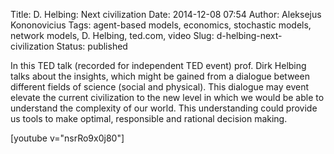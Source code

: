 Title: D. Helbing: Next civilization
Date: 2014-12-08 07:54
Author: Aleksejus Kononovicius
Tags: agent-based models, economics, stochastic models, network models, D. Helbing, ted.com, video
Slug: d-helbing-next-civilization
Status: published

In this TED talk (recorded for independent TED event)
prof. Dirk Helbing talks about the insights, which might be gained from
a dialogue between different fields of science (social and physical).
This dialogue may event elevate the current civilization to the new
level in which we would be able to understand the complexity of our
world. This understanding could provide us tools to make optimal,
responsible and rational decision making.

[youtube v="nsrRo9x0j80"]
